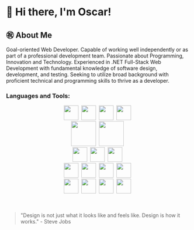 # 🤺 Hi there, I'm Oscar!

## ㊗️ About Me 
<p> Goal-oriented Web Developer. Capable of working well independently or as part of a professional development team. Passionate about Programming, Innovation and Technology. Experienced in .NET Full-Stack Web Development with fundamental knowledge of software design, development, and testing. Seeking to utilize broad background with proficient technical and programming skills to thrive as a developer. </p>

### Languages and Tools:
<div align="center">
    <img src="https://github.com/00zzy/devicon/blob/master/icons/apple/apple-original.svg" width="40" height="40"/>&nbsp;
    <img src="https://github.com/00zzy/devicon/blob/master/icons/windows8/windows8-original.svg" width="40" height="40"/>&nbsp;
    <img src="https://github.com/00zzy/devicon/blob/master/icons/bash/bash-plain.svg" width="40" height="40"/>&nbsp;
    <img src="https://github.com/00zzy/devicon/blob/master/icons/nodejs/nodejs-original.svg" width="40" height="40"/>&nbsp;
</div>
<div align="center">
    <img src="https://github.com/00zzy/devicon/blob/master/icons/microsoftsqlserver/microsoftsqlserver-plain-wordmark.svg" width="68" height="68"/>&nbsp;
    <img src="https://github.com/00zzy/devicon/blob/master/icons/docker/docker-original.svg" width="68" height="68"/>&nbsp; 
</div>
<div align="center">
    <img src="https://github.com/00zzy/devicon/blob/master/icons/dotnetcore/dotnetcore-original.svg" width="40" height="40"/>&nbsp;
    <img src="https://github.com/00zzy/devicon/blob/master/icons/react/react-original.svg" width="40" height="40"/>&nbsp;
    <img src="https://github.com/00zzy/devicon/blob/master/icons/angularjs/angularjs-original.svg" width="40" height="40"/>&nbsp;
</div>
<div align="center">
    <img src="https://github.com/00zzy/devicon/blob/master/icons/github/github-original.svg" width="40" height="40"/>&nbsp;
    <img src="https://github.com/00zzy/devicon/blob/master/icons/vscode/vscode-original.svg" width="40" height="40"/>&nbsp;
    <img src="https://github.com/00zzy/devicon/blob/master/icons/visualstudio/visualstudio-plain.svg" width="40" height="40"/>&nbsp;
    <img src="https://github.com/00zzy/devicon/blob/master/icons/atom/atom-original.svg" width="40" height="40"/>&nbsp;
</div>
<div align="center">
    <img src="https://github.com/00zzy/devicon/blob/master/icons/html5/html5-original.svg" width="40" height="40"/>&nbsp;
    <img src="https://github.com/00zzy/devicon/blob/master/icons/css3/css3-original.svg" width="40" height="40"/>&nbsp;
    <img src="https://github.com/00zzy/devicon/blob/master/icons/csharp/csharp-original.svg" width="40" height="40"/>&nbsp;
    <img src="https://github.com/00zzy/devicon/blob/master/icons/javascript/javascript-original.svg" width="40" height="40"/>&nbsp;
</div>

<br>
<br>

> "Design is not just what it looks like and feels like. Design is how it works." - Steve Jobs

